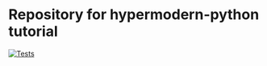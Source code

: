 # Repository for hypermodern-python tutorial


[![Tests](https://github.com/mjt91/hypermodern-bersten/workflows/Tests/badge.svg)](https://github.com/mjt91/hypermodern-bersten/actions?workflow=Tests)
